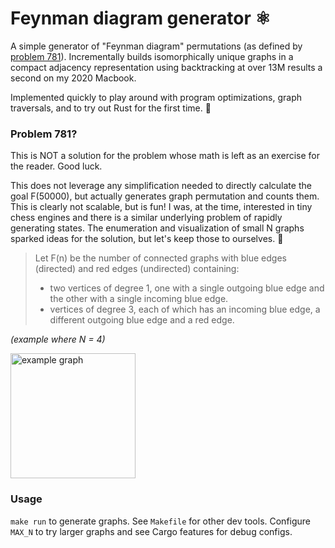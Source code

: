 # Feynman diagram generator ⚛️

A simple generator of "Feynman diagram" permutations (as defined by [problem 781](https://projecteuler.net/problem=781)). Incrementally builds isomorphically unique graphs in a compact adjacency representation using backtracking at over 13M results a second on my 2020 Macbook.

Implemented quickly to play around with program optimizations, graph traversals, and to try out Rust for the first time. 🦀

### Problem 781?

This is NOT a solution for the problem whose math is left as an exercise for the reader. Good luck.

This does not leverage any simplification needed to directly calculate the goal F(50000), but actually generates graph permutation and counts them. This is clearly not scalable, but is fun! I was, at the time, interested in tiny chess engines and there is a similar underlying problem of rapidly generating states. The enumeration and visualization of small N graphs sparked ideas for the solution, but let's keep those to ourselves. 🤫

> Let F(n) be the number of connected graphs with blue edges (directed) and red edges (undirected) containing:
> * two vertices of degree 1, one with a single outgoing blue edge and the other with a single incoming blue edge.
> * vertices of degree 3, each of which has an incoming blue edge, a different outgoing blue edge and a red edge.

_(example where N = 4)_
<p>
    <img width="200px" alt="example graph" src="https://user-images.githubusercontent.com/1035393/188370348-79beb4cf-4c1f-42d5-91b9-cc6fd75c1dce.png">
</p>

### Usage

`make run` to generate graphs. See `Makefile` for other dev tools. Configure `MAX_N` to try larger graphs and see Cargo features for debug configs.
